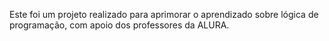 Este foi um projeto realizado para aprimorar o aprendizado sobre lógica de programação, com apoio dos professores da ALURA.

